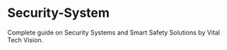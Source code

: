 # Security-System
Complete guide on Security Systems and Smart Safety Solutions by Vital Tech Vision.
